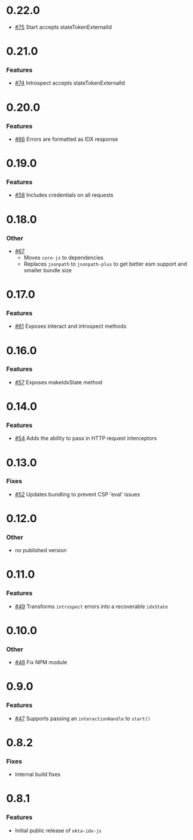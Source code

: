 # 0.22.0

- [#75](https://github.com/okta/okta-idx-js/pull/75) Start accepts stateTokenExternalId

# 0.21.0

### Features

- [#74](https://github.com/okta/okta-idx-js/pull/74) Introspect accepts stateTokenExternalId

# 0.20.0

### Features

- [#66](https://github.com/okta/okta-idx-js/pull/66) Errors are formatted as IDX response

# 0.19.0

### Features

- [#58](https://github.com/okta/okta-idx-js/pull/58) Includes credentials on all requests

# 0.18.0

### Other

- [#67](https://github.com/okta/okta-idx-js/pull/67)
  - Moves `core-js` to dependencies
  - Replaces `jsonpath` to `jsonpath-plus` to get better esm support and smaller bundle size

# 0.17.0

### Features

- [#61](https://github.com/okta/okta-idx-js/pull/61) Exposes interact and introspect methods

# 0.16.0

### Features

- [#57](https://github.com/okta/okta-idx-js/pull/57) Exposes makeIdxState method

# 0.14.0

### Features

- [#54](https://github.com/okta/okta-idx-js/pull/54) Adds the ability to pass in HTTP request interceptors

# 0.13.0

### Fixes
- [#52](https://github.com/okta/okta-idx-js/pull/52) Updates bundling to prevent CSP 'eval' issues

# 0.12.0

### Other
- no published version 

# 0.11.0

### Features

- [#49](https://github.com/okta/okta-idx-js/pull/49) Transforms `introspect` errors into a recoverable `idxState`

# 0.10.0

### Other

- [#48](https://github.com/okta/okta-idx-js/pull/48) Fix NPM module

# 0.9.0

### Features

- [#47](https://github.com/okta/okta-idx-js/pull/47) Supports passing an `interactionHandle` to `start()`

# 0.8.2

### Fixes

- Internal build fixes

# 0.8.1

### Features

- Initial public release of `okta-idx-js`

